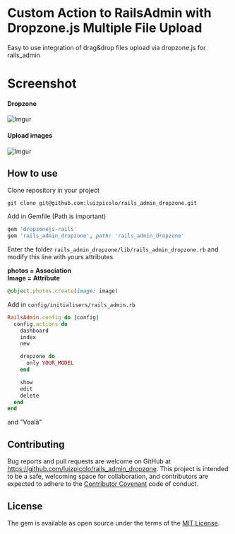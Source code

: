 # Custom Action to RailsAdmin with Dropzone.js Multiple File Upload

Easy to use integration of drag&amp;drop files upload via dropzone.js for rails_admin

# Screenshot

#### Dropzone
![Imgur](http://i.imgur.com/PbfSMqy.png)

#### Upload images
![Imgur](http://i.imgur.com/GiVG0YX.png)

## How to use

Clone repository in your project    

    git clone git@github.com:luizpicolo/rails_admin_dropzone.git

Add in Gemfile (Path is important)

```ruby
gem 'dropzonejs-rails'
gem 'rails_admin_dropzone', path: 'rails_admin_dropzone'
```

Enter the folder `rails_admin_dropzone/lib/rails_admin_dropzone.rb` and modify this line with yours attributes

**photos = Association**        
**Image = Attribute**

```ruby
@object.photos.create(image: image)
```

Add in `config/initialisers/rails_admin.rb`

```ruby
RailsAdmin.config do |config|
  config.actions do
    dashboard
    index
    new

    dropzone do
      only YOUR_MODEL
    end

    show
    edit
    delete
  end
end
```
and "Voalá"    

## Contributing

Bug reports and pull requests are welcome on GitHub at https://github.com/luizpicolo/rails_admin_dropzone. This project is intended to be a safe, welcoming space for collaboration, and contributors are expected to adhere to the [Contributor Covenant](http://contributor-covenant.org) code of conduct.

## License

The gem is available as open source under the terms of the [MIT License](http://opensource.org/licenses/MIT).
